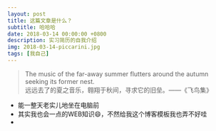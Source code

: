 ```yaml
---
layout: post
title: 这篇文章是什么？
subtitle: 哈哈哈
date: 2018-03-14 00:00:00 +0800
description: 实习简历的自我介绍
img: 2018-03-14-piccarini.jpg
tags: [我自己] 
---
```


> The music of the far-away summer flutters around the autumn seeking its former nest. <br>
> 远远去了的夏之音乐，翱翔于秋间，寻求它的旧垒。——《飞鸟集》

+ 能一整天老实儿地坐在电脑前
+ 其实我也会一点的WEB知识😄，不然给我这个博客模板我也弄不好哇
+ 